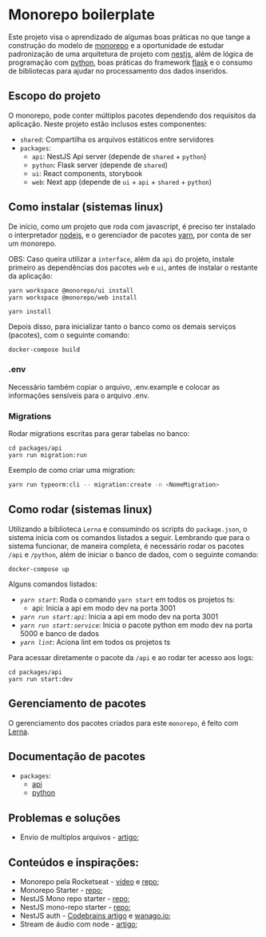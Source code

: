 # Monorepo boilerplate
Este projeto visa o aprendizado de algumas boas práticas no que tange a construção do modelo de [monorepo](https://pt.stackoverflow.com/questions/452607/o-que-%C3%A9-um-monorepo-quais-s%C3%A3o-as-suas-vantagens-e-desvantagens) e a oportunidade de estudar padronização de uma arquitetura de projeto com [nestjs](https://docs.nestjs.com/), além de lógica de programação com [python](https://www.python.org/), boas práticas do framework [flask](https://flask.palletsprojects.com/en/2.0.x/) e o consumo de bibliotecas para ajudar no processamento dos dados inseridos.

## Escopo do projeto
O monorepo, pode conter múltiplos pacotes dependendo dos requisitos da aplicação. Neste projeto estão inclusos estes componentes:

- `shared`: Compartilha os arquivos estáticos entre servidores
- `packages`:
    - `api`: NestJS Api server (depende de `shared` + `python`)
    - `python`: Flask server (depende de `shared`)
    - `ui`: React components, storybook
    - `web`: Next app (depende de `ui` + `api` + `shared` + `python`)
    <!-- - `mobile`: React-native app (depende de `api` + `shared` + `python`) -->

## Como instalar (sistemas linux)
De início, como um projeto que roda com javascript, é preciso ter instalado o interpretador [nodejs](https://nodejs.org/en/), e o gerenciador de pacotes [yarn](https://yarnpkg.com/getting-started), por conta de ser um monorepo.

OBS: Caso queira utilizar a `interface`, além da `api` do projeto, instale primeiro as dependências dos pacotes `web` e `ui`, antes de instalar o restante da aplicação:
```
yarn workspace @monorepo/ui install
yarn workspace @monorepo/web install
```

```
yarn install
```

Depois disso, para inicializar tanto o banco como os demais serviços (pacotes), com o seguinte comando:
```
docker-compose build
```

### .env
Necessário também copiar o arquivo, .env.example e colocar as informações sensíveis para o arquivo .env.

### Migrations
Rodar migrations escritas para gerar tabelas no banco:
```
cd packages/api
yarn run migration:run
```

Exemplo de como criar uma migration:
```bash
yarn run typeorm:cli -- migration:create -n <NomeMigration>
```

## Como rodar (sistemas linux)
Utilizando a biblioteca `Lerna` e consumindo os scripts do `package.json`, o sistema inicia com os comandos listados a seguir. Lembrando que para o sistema funcionar, de maneira completa, é necessário rodar os pacotes `/api` e `/python`, além de iniciar o banco de dados, com o seguinte comando:
```
docker-compose up
```

Alguns comandos listados:

- _`yarn start`_: Roda o comando `yarn start` em todos os projetos ts:
  - api: Inicia a api em modo dev na porta 3001
- _`yarn run start:api`_: Inicia a api em modo dev na porta 3001
- _`yarn run start:service`_: Inicia o pacote python em modo dev na porta 5000 e banco de dados
- _`yarn lint`_: Aciona lint em todos os projetos ts
<!-- - _`yarn build`_: Builda todos os projetos ts -->
<!-- - _`yarn test`_: Testa todos os projetos ts -->

Para acessar diretamente o pacote da `/api` e ao rodar ter acesso aos logs:
```
cd packages/api
yarn run start:dev
```

## Gerenciamento de pacotes
O gerenciamento dos pacotes criados para este `monorepo`, é feito com [Lerna](https://github.com/lerna/lerna).

## Documentação de pacotes
- `packages`:
    - [api](packages/api/openapi.yaml)
    - [python](packages/python/openapi.yaml)

## Problemas e soluções
* Envio de multiplos arquivos - [artigo](https://betterprogramming.pub/nestjs-file-uploading-using-multer-f3021dfed733);
## Conteúdos e inspirações:
* Monorepo pela Rocketseat - [vídeo](https://www.youtube.com/watch?v=k5TkBcUTJus&t=44s) e [repo](https://github.com/rocketseat-content/youtube-monorepo);
* Monorepo Starter - [repo](https://github.com/palmerhq/monorepo-starter);
* NestJS Mono repo starter - [repo](https://github.com/scopsy/nestjs-monorepo-starter);
* NestJS mono-repo starter - [repo](https://github.com/BrunnerLivio/nestjs-monorepo-starter);
* NestJS auth - [Codebrains artigo](https://codebrains.io/nest-js-express-jwt-authentication-with-typeorm-and-passport/) e [wanago.io](https://wanago.io/2020/05/25/api-nestjs-authenticating-users-bcrypt-passport-jwt-cookies/);
* Stream de áudio com node - [artigo](http://cangaceirojavascript.com.br/streaming-audio-node/);